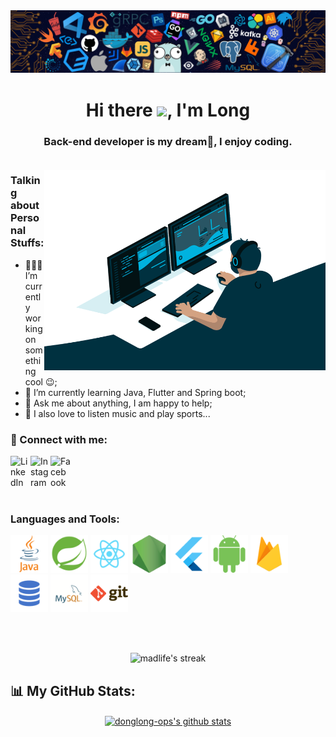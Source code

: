 <img  alt="banner" src="./image/banner.png" />
<h1 align="center">Hi there <img src="https://raw.githubusercontent.com/MartinHeinz/MartinHeinz/master/wave.gif" width="30px">, I'm Long </h1>
<h3 align="center">
 Back-end developer is my dream🚀,  I enjoy coding.
  <br />
  <br />
  
</h3>

<img align="right" alt="GIF" src="./image/code.gif" width="450" height="320" />

### Talking about Personal Stuffs:

- 👨🏽‍💻 I’m currently working on something cool :wink:;
- 🌱 I’m currently learning Java, Flutter and Spring boot; 
- 💬 Ask me about anything, I am happy to help;
- 🏁 I also love to listen music and play sports...

### 🚀 Connect with me:

<p align="left">
  <a href="https://www.linkedin.com/in/bemeineee/" target="_blank">
    <img align="left" alt="LinkedIn" width="32px" src="https://img.icons8.com/fluent/48/000000/linkedin.png" />
  </a>
  <a href="https://www.instagram.com/huulong__________/" target="_blank">
    <img align="left" alt="Instagram" width="32px" src="https://img.icons8.com/fluent/48/000000/instagram-new.png" />
  </a>
  <a href="https://www.linkedin.com/in/bemeineee/" target="_blank">
    <img align="left" alt="Facebook" width="32px" src="https://img.icons8.com/fluent/48/000000/facebook-new.png" />
  </a>
</p>
<br />
<br />
<br />
<br />

### Languages and Tools:

<code><img height="60" src="https://raw.githubusercontent.com/github/explore/80688e429a7d4ef2fca1e82350fe8e3517d3494d/topics/java/java.png"></code>
<code><img height="60" src="https://raw.githubusercontent.com/github/explore/80688e429a7d4ef2fca1e82350fe8e3517d3494d/topics/spring-boot/spring-boot.png"></code>
<code><img height="60" src="https://raw.githubusercontent.com/github/explore/80688e429a7d4ef2fca1e82350fe8e3517d3494d/topics/react/react.png"></code>
<code><img height="60" src="https://raw.githubusercontent.com/github/explore/80688e429a7d4ef2fca1e82350fe8e3517d3494d/topics/nodejs/nodejs.png"></code>
<code><img height="60" src="https://raw.githubusercontent.com/github/explore/80688e429a7d4ef2fca1e82350fe8e3517d3494d/topics/flutter/flutter.png"></code>
<code><img height="60" src="https://raw.githubusercontent.com/github/explore/80688e429a7d4ef2fca1e82350fe8e3517d3494d/topics/android/android.png"></code>
<code><img height="60" src="https://raw.githubusercontent.com/github/explore/80688e429a7d4ef2fca1e82350fe8e3517d3494d/topics/firebase/firebase.png"></code>
<code><img height="60" src="https://raw.githubusercontent.com/github/explore/80688e429a7d4ef2fca1e82350fe8e3517d3494d/topics/sql/sql.png"></code>
<code><img height="60" src="https://raw.githubusercontent.com/github/explore/80688e429a7d4ef2fca1e82350fe8e3517d3494d/topics/mysql/mysql.png"></code>
<code><img height="60" src="https://raw.githubusercontent.com/github/explore/80688e429a7d4ef2fca1e82350fe8e3517d3494d/topics/git/git.png"></code>

<br />
<br />

<p align="center"><img title="🔥 Get streak stats for your profile at git.io/streak-stats" alt="madlife's streak" src="https://github-readme-streak-stats.herokuapp.com/?user=donglong-ops&theme=tokyonight&hide_border=true"/></p>

## 📊 My GitHub Stats:

<p align="center">
  <a href="https://github.com/donglong-ops" target="_blank">
    <img align="center" src="https://github-readme-stats.vercel.app/api?username=donglong-ops&show_icons=true&count_private=true&theme=tokyonight&hide_border=true" alt="donglong-ops's github stats"/>
  </a>
  
</p>



